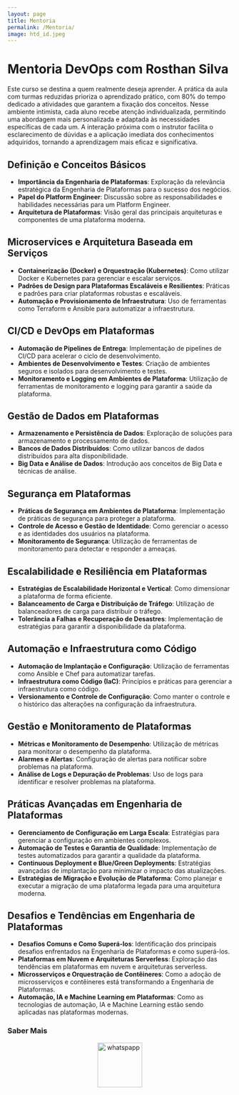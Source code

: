 ```yaml
---
layout: page
title: Mentoria
permalink: /Mentoria/
image: htd_id.jpeg
---
```



# Mentoria DevOps com Rosthan Silva

Este curso se destina a quem realmente deseja aprender.
A prática da aula com turmas reduzidas prioriza o aprendizado prático, com 80% do tempo dedicado a atividades que garantem a fixação dos conceitos. Nesse ambiente intimista, cada aluno recebe atenção individualizada, permitindo uma abordagem mais personalizada e adaptada às necessidades específicas de cada um. A interação próxima com o instrutor facilita o esclarecimento de dúvidas e a aplicação imediata dos conhecimentos adquiridos, tornando a aprendizagem mais eficaz e significativa.

## Definição e Conceitos Básicos

- **Importância da Engenharia de Plataformas**: Exploração da relevância estratégica da Engenharia de Plataformas para o sucesso dos negócios.
- **Papel do Platform Engineer**: Discussão sobre as responsabilidades e habilidades necessárias para um Platform Engineer.
- **Arquitetura de Plataformas**: Visão geral das principais arquiteturas e componentes de uma plataforma moderna.

## Microservices e Arquitetura Baseada em Serviços

- **Containerização (Docker) e Orquestração (Kubernetes)**: Como utilizar Docker e Kubernetes para gerenciar e escalar serviços.
- **Padrões de Design para Plataformas Escaláveis e Resilientes**: Práticas e padrões para criar plataformas robustas e escaláveis.
- **Automação e Provisionamento de Infraestrutura**: Uso de ferramentas como Terraform e Ansible para automatizar a infraestrutura.

## CI/CD e DevOps em Plataformas

- **Automação de Pipelines de Entrega**: Implementação de pipelines de CI/CD para acelerar o ciclo de desenvolvimento.
- **Ambientes de Desenvolvimento e Testes**: Criação de ambientes seguros e isolados para desenvolvimento e testes.
- **Monitoramento e Logging em Ambientes de Plataforma**: Utilização de ferramentas de monitoramento e logging para garantir a saúde da plataforma.

## Gestão de Dados em Plataformas

- **Armazenamento e Persistência de Dados**: Exploração de soluções para armazenamento e processamento de dados.
- **Bancos de Dados Distribuídos**: Como utilizar bancos de dados distribuídos para alta disponibilidade.
- **Big Data e Análise de Dados**: Introdução aos conceitos de Big Data e técnicas de análise.

## Segurança em Plataformas

- **Práticas de Segurança em Ambientes de Plataforma**: Implementação de práticas de segurança para proteger a plataforma.
- **Controle de Acesso e Gestão de Identidade**: Como gerenciar o acesso e as identidades dos usuários na plataforma.
- **Monitoramento de Segurança**: Utilização de ferramentas de monitoramento para detectar e responder a ameaças.

## Escalabilidade e Resiliência em Plataformas

- **Estratégias de Escalabilidade Horizontal e Vertical**: Como dimensionar a plataforma de forma eficiente.
- **Balanceamento de Carga e Distribuição de Tráfego**: Utilização de balanceadores de carga para distribuir o tráfego.
- **Tolerância a Falhas e Recuperação de Desastres**: Implementação de estratégias para garantir a disponibilidade da plataforma.

## Automação e Infraestrutura como Código

- **Automação de Implantação e Configuração**: Utilização de ferramentas como Ansible e Chef para automatizar tarefas.
- **Infraestrutura como Código (IaC)**: Princípios e práticas para gerenciar a infraestrutura como código.
- **Versionamento e Controle de Configuração**: Como manter o controle e o histórico das alterações na configuração da infraestrutura.

## Gestão e Monitoramento de Plataformas

- **Métricas e Monitoramento de Desempenho**: Utilização de métricas para monitorar o desempenho da plataforma.
- **Alarmes e Alertas**: Configuração de alertas para notificar sobre problemas na plataforma.
- **Análise de Logs e Depuração de Problemas**: Uso de logs para identificar e resolver problemas na plataforma.

## Práticas Avançadas em Engenharia de Plataformas

- **Gerenciamento de Configuração em Larga Escala**: Estratégias para gerenciar a configuração em ambientes complexos.
- **Automação de Testes e Garantia de Qualidade**: Implementação de testes automatizados para garantir a qualidade da plataforma.
- **Continuous Deployment e Blue/Green Deployments**: Estratégias avançadas de implantação para minimizar o impacto das atualizações.
- **Estratégias de Migração e Evolução de Plataforma**: Como planejar e executar a migração de uma plataforma legada para uma arquitetura moderna.

## Desafios e Tendências em Engenharia de Plataformas

- **Desafios Comuns e Como Superá-los**: Identificação dos principais desafios enfrentados na Engenharia de Plataformas e como superá-los.
- **Plataformas em Nuvem e Arquiteturas Serverless**: Exploração das tendências em plataformas em nuvem e arquiteturas serverless.
- **Microsserviços e Orquestração de Contêineres**: Como a adoção de microsserviços e contêineres está transformando a Engenharia de Plataformas.
- **Automação, IA e Machine Learning em Plataformas**: Como as tecnologias de automação, IA e Machine Learning estão sendo aplicadas nas plataformas modernas.





### Saber Mais
<p align="center">
 <a href="https://wa.me/21966326414">
<img border="0" target="_blank" alt="whatspapp" src="https://seeklogo.com/images/W/whatsapp-logo-33F6A82887-seeklogo.com.png"   width="100" height="100">
</a> 
</p>